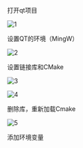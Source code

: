 打开qt项目

![1](F:\code\c_code\about_qt\CLion连接QT\1.jpg)

设置QT的环境（MingW）

![2](F:\code\c_code\about_qt\CLion连接QT\2.png)

设置链接库和CMake

![3](F:\code\c_code\about_qt\CLion连接QT\3.png)

![4](F:\code\c_code\about_qt\CLion连接QT\4.png)

删除库，重新加载Cmake

![5](F:\code\c_code\about_qt\CLion连接QT\5.png)

添加环境变量




